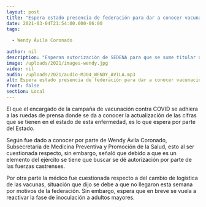 ```yaml
---
layout: post
title: "Espera estado presencia de federación para dar a conocer vacunación"
date: 2021-03-04T21:54:00.000-06:00
tags:
  
  - Wendy Ávila Coronado
  
author: nil
description: "Esperan autorización de SEDENA para que se sume titular de logistica de la campaña de vacunación."
image: /uploads/2021/images-wendy.jpg
video: nil
audio: /uploads/2021/audio-MJ04_WENDY_AVILA.mp3
alt: Espera estado presencia de federación para dar a conocer vacunación
front: false
section: Local
---
```


El que el encargado de la campaña de vacunación contra COVID se adhiera a las ruedas de prensa donde se da a conocer la actualización de las cifras que se tienen en el estado de esta enfermedad, es lo que espera por parte del Estado.

Según fue dado a conocer por parte de Wendy Ávila Coronado, Subsecretaria de Medicina Preventiva y Promoción de la Salud, esto al ser cuestionada respecto, sin embargo, señaló que debido a que es un elemento del ejército se tiene que buscar se dé autorización por parte de las fuerzas castrenses.

Por otra parte la médico fue cuestionada respecto a del cambio de logística de las vacunas, situación que dijo se debe a que no llegaron esta semana por motivos de la federación. Sin embargo, espera que en breve se vuela a reactivar la fase de inoculación a adultos mayores.
